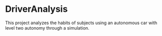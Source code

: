 # DriverAnalysis
This project analyzes the habits of subjects using an autonomous car with level two autonomy through a simulation.
